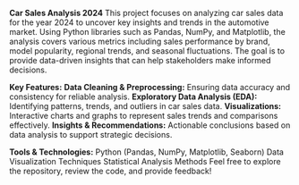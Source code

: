 **Car Sales Analysis 2024**
This project focuses on analyzing car sales data for the year 2024 to uncover key insights and trends in the automotive market. Using Python libraries such as Pandas, NumPy, and Matplotlib, the analysis covers various metrics including sales performance by brand, model popularity, regional trends, and seasonal fluctuations. The goal is to provide data-driven insights that can help stakeholders make informed decisions.

**Key Features:**
**Data Cleaning & Preprocessing:** Ensuring data accuracy and consistency for reliable analysis.
**Exploratory Data Analysis (EDA):** Identifying patterns, trends, and outliers in car sales data.
**Visualizations:** Interactive charts and graphs to represent sales trends and comparisons effectively.
**Insights & Recommendations:** Actionable conclusions based on data analysis to support strategic decisions.


**Tools & Technologies:**
Python (Pandas, NumPy, Matplotlib, Seaborn)
Data Visualization Techniques
Statistical Analysis Methods
Feel free to explore the repository, review the code, and provide feedback!
